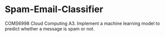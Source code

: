# Spam-Email-Classifier
COMS6998 Cloud Computing A3.  Implement a machine learning model to predict whether a  message is spam or not.
